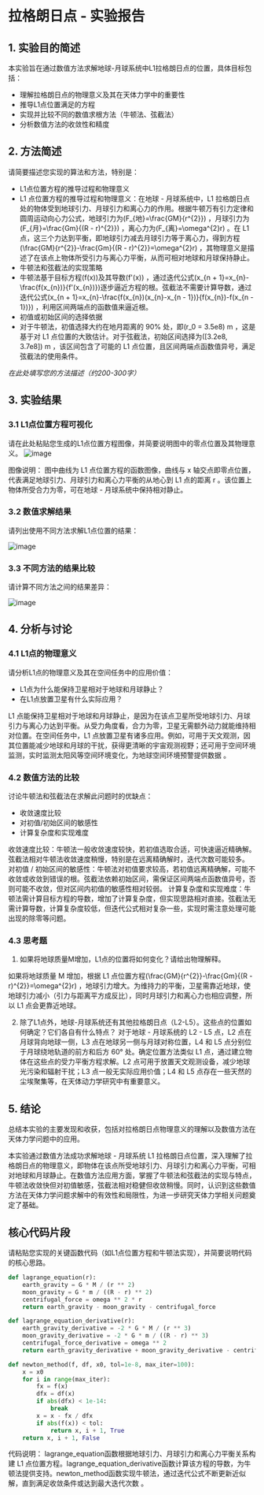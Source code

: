 # 拉格朗日点 - 实验报告

## 1. 实验目的简述

本实验旨在通过数值方法求解地球-月球系统中L1拉格朗日点的位置，具体目标包括：
- 理解拉格朗日点的物理意义及其在天体力学中的重要性
- 推导L1点位置满足的方程
- 实现并比较不同的数值求根方法（牛顿法、弦截法）
- 分析数值方法的收敛性和精度

## 2. 方法简述

请简要描述您实现的算法和方法，特别是：
- L1点位置方程的推导过程和物理意义
- L1 点位置方程的推导过程和物理意义：在地球 - 月球系统中，L1 拉格朗日点处的物体受到地球引力、月球引力和离心力的作用。根据牛顿万有引力定律和圆周运动向心力公式，地球引力为\(F_{地}=\frac{GM}{r^{2}}\) ，月球引力为\(F_{月}=\frac{Gm}{(R - r)^{2}}\) ，离心力为\(F_{离}=\omega^{2}r\) 。在 L1 点，这三个力达到平衡，即地球引力减去月球引力等于离心力，得到方程\(\frac{GM}{r^{2}}-\frac{Gm}{(R - r)^{2}}=\omega^{2}r\) ，其物理意义是描述了在该点上物体所受引力与离心力平衡，从而可相对地球和月球保持静止。
- 牛顿法和弦截法的实现策略
- 牛顿法基于目标方程\(f(x)\)及其导数\(f'(x)\) ，通过迭代公式\(x_{n + 1}=x_{n}-\frac{f(x_{n})}{f'(x_{n})}\)逐步逼近方程的根。弦截法不需要计算导数，通过迭代公式\(x_{n + 1}=x_{n}-\frac{f(x_{n})(x_{n}-x_{n - 1})}{f(x_{n})-f(x_{n - 1})}\) ，利用区间两端点的函数值来逼近根。
- 初值或初始区间的选择依据
- 对于牛顿法，初值选择大约在地月距离的 90% 处，即\(r_0 = 3.5e8\) m ，这是基于对 L1 点位置的大致估计。对于弦截法，初始区间选择为\([3.2e8, 3.7e8]\) m ，该区间包含了可能的 L1 点位置，且区间两端点函数值异号，满足弦截法的使用条件。

_在此处填写您的方法描述（约200-300字）_

## 3. 实验结果

### 3.1 L1点位置方程可视化

请在此处粘贴您生成的L1点位置方程图像，并简要说明图中的零点位置及其物理意义。
![image](https://github.com/user-attachments/assets/b5e076b3-7421-467c-bc59-35eabaea128a)




图像说明：
图中曲线为 L1 点位置方程的函数图像，曲线与 x 轴交点即零点位置，代表满足地球引力、月球引力和离心力平衡的从地心到 L1 点的距离 r 。该位置上物体所受合力为零，可在地球 - 月球系统中保持相对静止。

### 3.2 数值求解结果

请列出使用不同方法求解L1点位置的结果：

![image](https://github.com/user-attachments/assets/a07bafd4-0af2-4194-ad04-6209849e9f79)

### 3.3 不同方法的结果比较

请计算不同方法之间的结果差异：

![image](https://github.com/user-attachments/assets/578f7673-082f-45f6-9ccd-cde34da1a59a)

## 4. 分析与讨论

### 4.1 L1点的物理意义

请分析L1点的物理意义及其在空间任务中的应用价值：
- L1点为什么能保持卫星相对于地球和月球静止？
- 在L1点放置卫星有什么实际应用？

L1 点能保持卫星相对于地球和月球静止，是因为在该点卫星所受地球引力、月球引力与离心力达到平衡。从受力角度看，合力为零，卫星无需额外动力就能维持相对位置。在空间任务中，L1 点放置卫星有诸多应用。例如，可用于天文观测，因其位置能减少地球和月球的干扰，获得更清晰的宇宙观测视野；还可用于空间环境监测，实时监测太阳风等空间环境变化，为地球空间环境预警提供数据 。
### 4.2 数值方法的比较

讨论牛顿法和弦截法在求解此问题时的优缺点：
- 收敛速度比较
- 对初值/初始区间的敏感性
- 计算复杂度和实现难度

收敛速度比较：牛顿法一般收敛速度较快，若初值选取合适，可快速逼近精确解。弦截法相对牛顿法收敛速度稍慢，特别是在远离精确解时，迭代次数可能较多。
对初值 / 初始区间的敏感性：牛顿法对初值要求较高，若初值远离精确解，可能不收敛或收敛到错误的根。弦截法依赖初始区间，需保证区间两端点函数值异号，否则可能不收敛，但对区间内初值的敏感性相对较弱。
计算复杂度和实现难度：牛顿法需计算目标方程的导数，增加了计算复杂度，但实现思路相对直接。弦截法无需计算导数，计算复杂度较低，但迭代公式相对复杂一些，实现时需注意处理可能出现的除零等问题。

### 4.3 思考题

1. 如果将地球质量M增加，L1点的位置将如何变化？请给出物理解释。

如果将地球质量 M 增加，根据 L1 点位置方程\(\frac{GM}{r^{2}}-\frac{Gm}{(R - r)^{2}}=\omega^{2}r\) ，地球引力增大。为维持力的平衡，卫星需靠近地球，使地球引力减小（引力与距离平方成反比），同时月球引力和离心力也相应调整，所以 L1 点会更靠近地球。

2. 除了L1点外，地球-月球系统还有其他拉格朗日点（L2-L5）。这些点的位置如何确定？它们各自有什么特点？
对于地球 - 月球系统的 L2 - L5 点，L2 点在月球背向地球一侧，L3 点在地球另一侧与月球对称位置，L4 和 L5 点分别位于月球绕地轨道的前方和后方 60° 处。确定位置方法类似 L1 点，通过建立物体在这些点的受力平衡方程求解。L2 点可用于放置天文观测设备，减少地球光污染和辐射干扰；L3 点一般无实际应用价值；L4 和 L5 点存在一些天然的尘埃聚集等，在天体动力学研究中有重要意义。


## 5. 结论

总结本实验的主要发现和收获，包括对拉格朗日点物理意义的理解以及数值方法在天体力学问题中的应用。

本实验通过数值方法成功求解地球 - 月球系统 L1 拉格朗日点位置，深入理解了拉格朗日点的物理意义，即物体在该点所受地球引力、月球引力和离心力平衡，可相对地球和月球静止。在数值方法应用方面，掌握了牛顿法和弦截法的实现与特点，牛顿法收敛快但对初值敏感，弦截法相对稳健但收敛稍慢。同时，认识到这些数值方法在天体力学问题求解中的有效性和局限性，为进一步研究天体力学相关问题奠定了基础。

## 核心代码片段

请粘贴您实现的关键函数代码（如L1点位置方程和牛顿法实现），并简要说明代码的核心思路。

```python
def lagrange_equation(r):
    earth_gravity = G * M / (r ** 2)
    moon_gravity = G * m / ((R - r) ** 2)
    centrifugal_force = omega ** 2 * r
    return earth_gravity - moon_gravity - centrifugal_force

def lagrange_equation_derivative(r):
    earth_gravity_derivative = -2 * G * M / (r ** 3)
    moon_gravity_derivative = -2 * G * m / ((R - r) ** 3)
    centrifugal_force_derivative = omega ** 2
    return earth_gravity_derivative + moon_gravity_derivative - centrifugal_force_derivative

def newton_method(f, df, x0, tol=1e-8, max_iter=100):
    x = x0
    for i in range(max_iter):
        fx = f(x)
        dfx = df(x)
        if abs(dfx) < 1e-14:
            break
        x = x - fx / dfx
        if abs(f(x)) < tol:
            return x, i + 1, True
    return x, i + 1, False
```

代码说明：
lagrange_equation函数根据地球引力、月球引力和离心力平衡关系构建 L1 点位置方程。lagrange_equation_derivative函数计算该方程的导数，为牛顿法提供支持。newton_method函数实现牛顿法，通过迭代公式不断更新近似解，直到满足收敛条件或达到最大迭代次数 。
